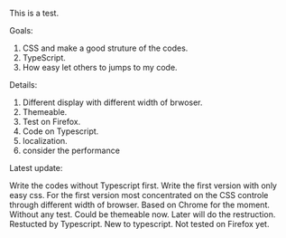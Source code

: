 This is a test.

Goals:

1. CSS and make a good struture of the codes.
2. TypeScript.
3. How easy let others to jumps to my code.

Details:

1. Different display with different width of brwoser.
2. Themeable.
3. Test on Firefox.
4. Code on Typescript.
5. localization.
6. consider the performance

Latest update:

Write the codes without Typescript first.
Write the first version with only easy css.
For the first version most concentrated on the CSS controle through different width of browser.
Based on Chrome for the moment.
Without any test.
Could be themeable now.
Later will do the restruction.
Restucted by Typescript. New to typescript.
Not tested on Firefox yet.